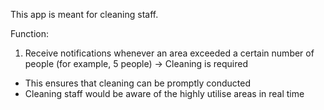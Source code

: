 This app is meant for cleaning staff.

Function:
1. Receive notifications whenever an area exceeded a certain number of people (for example, 5 people) -> Cleaning is required
- This ensures that cleaning can be promptly conducted
- Cleaning staff would be aware of the highly utilise areas in real time
